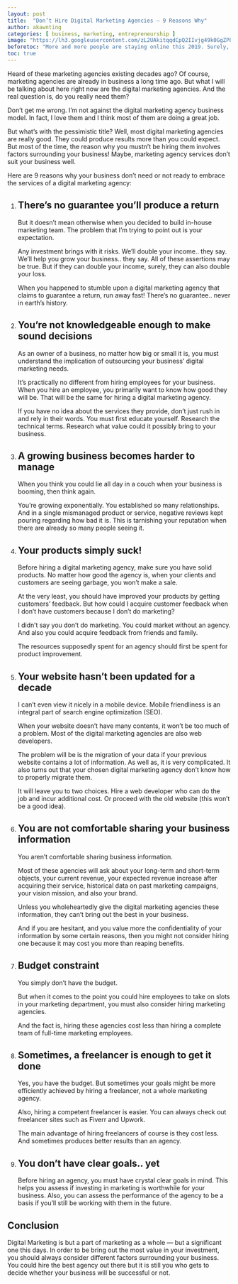 ```yaml
---
layout: post
title:  "Don’t Hire Digital Marketing Agencies — 9 Reasons Why"
author: akawnting
categories: [ business, marketing, entrepreneurship ]
image: "https://lh3.googleusercontent.com/zL2UAkitqqdCpQ2IIvjg49k0GgZP8baiKazMjMjNxECI7IYpUOyQuDQz6j_bUYXknR8vyXhWghVnpwDEZbx4RTwxrXiQL2Z_8qpqLqUf27N4zbf-CrVmjOjYaYcY6RqEdXh2a4Ntpr4mO467tBODCDuKdUMoN3n6lMY9vmP4DlhfqJjDlaEH48lLnra9PxFhB733jpU4aLl362nfIRdNP_VjFpV6O2Wb6KoDSg5vtUdNPrVAydtwcd9eXw6qHEYWPHCiDXBQxCNpQWbm7Qob4uni8U42LDx5qZ9b4tQLg2s_ieTwkzSlo2JXWcGm5DcTVchkZy6bJhH4LqT1Az45PHE55Pr73cg02bdoobYjvpdSaFHhyW0KUjCTrBJxsX5eVCCwHj934y9n2tSf1yVACEk_0F-l7qyGaC0SiTkCLc1YaQTnCX8EjQvv20xAshReIY4S7H1Y-ISh3Y1kA9CViY8NBmHM1un7ArTiUjSrJkFbWBclJvb5_44gV8Ia7K-PJPKnbSStKqb3mo7mDtgV0Hya7RwSXOy6skMW3fCVqnIqyzTWf8V00pz-NMKIOnwzUNAiENGIzlEJod80qrSFTmh8joVyfOrWCY6W6ee-xhOw6PJydmq0PodfGKRL2-NGj4sYPXT7ShKTHjaM-e2hJKVMn73sTw=w865-h576-no"
beforetoc: "More and more people are staying online this 2019. Surely, you don’t want your business to be left out. You want to get a fair share of the quality leads that are accessible online."
toc: true
---
```

<p>Heard of these marketing agencies existing decades ago? Of course, marketing agencies are already in business a long time ago. But what I will be talking about here right now are the digital marketing agencies. And the real question is, do you really need them?</p>
<p>Don’t get me wrong. I’m not against the digital marketing agency business model. In fact, I love them and I think most of them are doing a great job.</p>
<p>But what’s with the pessimistic title? Well, most digital marketing agencies are really good. They could produce results more than you could expect. But most of the time, the reason why you mustn’t be hiring them involves factors surrounding your business! Maybe, marketing agency services don’t suit your business well.</p>
<p>Here are 9 reasons why your business don’t need or not ready to embrace the services of a digital marketing agency:</p>
<ol>
<li><h2 id="1"><strong>There’s no guarantee you’ll produce a return</strong></h2></li>
<p>But it doesn’t mean otherwise when you decided to build in-house marketing team. The problem that I’m trying to point out is your expectation.</p>
<p>Any investment brings with it risks. We’ll double your income.. they say. We’ll help you grow your business.. they say. All of these assertions may be true. But if they can double your income, surely, they can also double your loss.</p>
<p>When you happened to stumble upon a digital marketing agency that claims to guarantee a return, run away fast! There’s no guarantee.. never in earth’s history.</p>
<li><h2 id="2"><strong>You’re not knowledgeable enough to make sound decisions</strong></h2></li>
<p>As an owner of a business, no matter how big or small it is, you must understand the implication of outsourcing your business’ digital marketing needs.</p>
<p>It’s practically no different from hiring employees for your business. When you hire an employee, you primarily want to know how good they will be. That will be the same for hiring a digital marketing agency.</p>
<p>If you have no idea about the services they provide, don’t just rush in and rely in their words. You must first educate yourself. Research the technical terms. Research what value could it possibly bring to your business.</p>
<li><h2 id="3"><strong>A growing business becomes harder to manage</strong></h2></li>
<p>When you think you could lie all day in a couch when your business is booming, then think again.</p>
<p>You’re growing exponentially. You established so many relationships. And in a single mismanaged product or service, negative reviews kept pouring regarding how bad it is. This is tarnishing your reputation when there are already so many people seeing it.</p>
<li><h2 id="4"><strong>Your products simply suck!</strong></h2></li>
<p>Before hiring a digital marketing agency, make sure you have solid products. No matter how good the agency is, when your clients and customers are seeing garbage, you won’t make a sale.</p>
<p>At the very least, you should have improved your products by getting customers’ feedback. But how could I acquire customer feedback when I don’t have customers because I don’t do marketing?</p>
<p>I didn’t say you don’t do marketing. You could market without an agency. And also you could acquire feedback from friends and family.</p>
<p>The resources supposedly spent for an agency should first be spent for product improvement.</p>
<li><h2 id="5"><strong>Your website hasn’t been updated for a decade</strong></h2></li>
<p>I can’t even view it nicely in a mobile device. Mobile friendliness is an integral part of search engine optimization (SEO).</p>
<p>When your website doesn’t have many contents, it won’t be too much of a problem. Most of the digital marketing agencies are also web developers.</p>
<p>The problem will be is the migration of your data if your previous website contains a lot of information. As well as, it is very complicated. It also turns out that your chosen digital marketing agency don’t know how to properly migrate them.</p>
<p>It will leave you to two choices. Hire a web developer who can do the job and incur additional cost. Or proceed with the old website (this won’t be a good idea).</p>
<li><h2 id="6"><strong>You are not comfortable sharing your business information</strong></h2></li>
<p>You aren’t comfortable sharing business information.</p>
<p>Most of these agencies will ask about your long-term and short-term objects, your current revenue, your expected revenue increase after acquiring their service, historical data on past marketing campaigns, your vision mission, and also your brand.</p>
<p>Unless you wholeheartedly give the digital marketing agencies these information, they can’t bring out the best in your business.</p>
<p>And if you are hesitant, and you value more the confidentiality of your information by some certain reasons, then you might not consider hiring one because it may cost you more than reaping benefits.</p>
<li><h2 id="7"><strong>Budget constraint</strong></h2></li>
<p>You simply don’t have the budget.</p>
<p>But when it comes to the point you could hire employees to take on slots in your marketing department, you must also consider hiring marketing agencies.</p>
<p>And the fact is, hiring these agencies cost less than hiring a complete team of full-time marketing employees.</p>
<li><h2 id="8"><strong>Sometimes, a freelancer is enough to get it done</strong></h2></li>
<p>Yes, you have the budget. But sometimes your goals might be more efficiently achieved by hiring a freelancer, not a whole marketing agency.</p>
<p>Also, hiring a competent freelancer is easier. You can always check out freelancer sites such as Fiverr and Upwork.</p>
<p>The main advantage of hiring freelancers of course is they cost less. And sometimes produces better results than an agency.</p>
<li><h2 id="9"><strong>You don’t have clear goals.. yet</strong></h2></li>
<p>Before hiring an agency, you must have crystal clear goals in mind. This helps you assess if investing in marketing is worthwhile for your business. Also, you can assess the performance of the agency to be a basis if you’ll still be working with them in the future.</p>
</ol>
<h2 id="10"><strong>Conclusion</strong></h2>
<p>Digital Marketing is but a part of marketing as a whole — but a significant one this days. In order to be bring out the most value in your investment, you should always consider different factors surrounding your business. You could hire the best agency out there but it is still you who gets to decide whether your business will be successful or not.</p>
